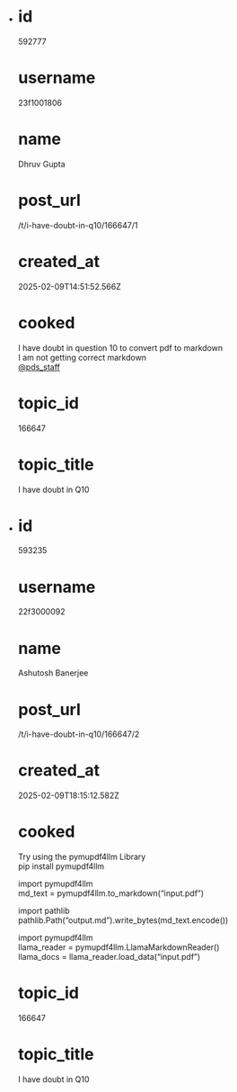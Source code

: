- # id
  
  592777
  
  # username
  
  23f1001806
  
  # name
  
  Dhruv Gupta
  
  # post_url
  
  /t/i-have-doubt-in-q10/166647/1
  
  # created_at
  
  2025-02-09T14:51:52.566Z
  
  # cooked
  
  <p>I have doubt in question 10 to convert pdf to markdown<br>
  I am not getting correct markdown<br>
  <a class="mention" href="/u/pds_staff">@pds_staff</a></p>
  
  # topic_id
  
  166647
  
  # topic_title
  
  I have doubt in Q10
- # id
  
  593235
  
  # username
  
  22f3000092
  
  # name
  
  Ashutosh Banerjee 
  
  # post_url
  
  /t/i-have-doubt-in-q10/166647/2
  
  # created_at
  
  2025-02-09T18:15:12.582Z
  
  # cooked
  
  <p>Try using the pymupdf4llm Library<br>
  pip install pymupdf4llm</p>
  <p>import pymupdf4llm<br>
  md_text = pymupdf4llm.to_markdown(“input.pdf”)</p>
  <p>import pathlib<br>
  pathlib.Path(“output.md”).write_bytes(md_text.encode())</p>
  <p>import pymupdf4llm<br>
  llama_reader = pymupdf4llm.LlamaMarkdownReader()<br>
  llama_docs = llama_reader.load_data(“input.pdf”)</p>
  
  # topic_id
  
  166647
  
  # topic_title
  
  I have doubt in Q10
